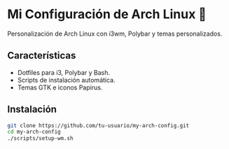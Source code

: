 # Mi Configuración de Arch Linux 🐧

Personalización de Arch Linux con i3wm, Polybar y temas personalizados.

## Características
- Dotfiles para i3, Polybar y Bash.
- Scripts de instalación automática.
- Temas GTK e iconos Papirus.

## Instalación
```bash
git clone https://github.com/tu-usuario/my-arch-config.git
cd my-arch-config
./scripts/setup-wm.sh
